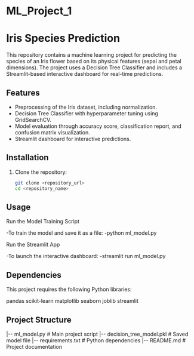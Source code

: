 # ML_Project_1
# **Iris Species Prediction**

This repository contains a machine learning project for predicting the species of an Iris flower based on its physical features (sepal and petal dimensions). The project uses a Decision Tree Classifier and includes a Streamlit-based interactive dashboard for real-time predictions.

## **Features**

- Preprocessing of the Iris dataset, including normalization.
- Decision Tree Classifier with hyperparameter tuning using GridSearchCV.
- Model evaluation through accuracy score, classification report, and confusion matrix visualization.
- Streamlit dashboard for interactive predictions.

## **Installation**

1. Clone the repository:
   ```bash
   git clone <repository_url>
   cd <repository_name>

## **Usage**
Run the Model Training Script

-To train the model and save it as a file:
-python ml_model.py

Run the Streamlit App

-To launch the interactive dashboard:
-streamlit run ml_model.py

## **Dependencies**
This project requires the following Python libraries:

pandas
scikit-learn
matplotlib
seaborn
joblib
streamlit
   
## **Project Structure**

|-- ml_model.py             # Main project script
|-- decision_tree_model.pkl # Saved model file
|-- requirements.txt        # Python dependencies
|-- README.md               # Project documentation
